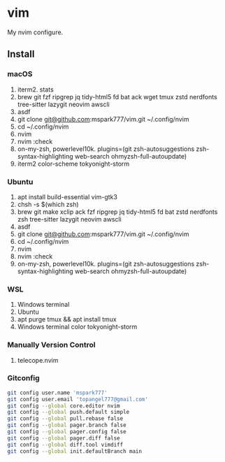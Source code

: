 # vim

My nvim configure.

## Install

### macOS

1. iterm2. stats
1. brew git fzf ripgrep jq tidy-html5 fd bat ack wget tmux zstd nerdfonts tree-sitter lazygit neovim awscli
1. asdf
1. git clone git@github.com:mspark777/vim.git ~/.config/nvim
1. cd ~/.config/nvim
1. nvim
1. nvim :check
1. on-my-zsh, powerlevel10k. plugins=(git zsh-autosuggestions zsh-syntax-highlighting web-search ohmyzsh-full-autoupdate)
1. iterm2 color-scheme tokyonight-storm

### Ubuntu

1. apt install build-essential vim-gtk3
1. chsh -s $(which zsh)
1. brew git make xclip ack fzf ripgrep jq tidy-html5 fd bat zstd nerdfonts zsh tree-sitter lazygit neovim awscli
1. asdf
1. git clone git@github.com:mspark777/vim.git ~/.config/nvim
1. cd ~/.config/nvim
1. nvim
1. nvim :check
1. on-my-zsh, powerlevel10k. plugins=(git zsh-autosuggestions zsh-syntax-highlighting web-search ohmyzsh-full-autoupdate)

### WSL

1. Windows terminal
1. Ubuntu
1. apt purge tmux && apt install tmux
1. Windows terminal color tokyonight-storm

### Manually Version Control

1. telecope.nvim

### Gitconfig

```sh
git config user.name 'mspark777'
git config user.email 'topangel777@gmail.com'
git config --global core.editor nvim
git config --global push.default simple
git config --global pull.rebase false
git config --global pager.branch false
git config --global pager.config false
git config --global pager.diff false
git config --global diff.tool vimdiff
git config --global init.defaultBranch main
```
